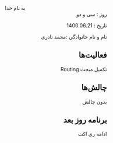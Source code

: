 ﻿<div dir="rtl" align="center">
به نام خدا
</div>
<div dir="rtl" align="right">
روز : سی و دو

تاریخ : 1400.06.21

نام و نام خانوادگی :محمد نادری

## فعالیت‌ها
تکمیل مبحث Routing

## چالش‌ها
بدون چالش

## برنامه روز بعد
ادامه ری اکت

</div>
